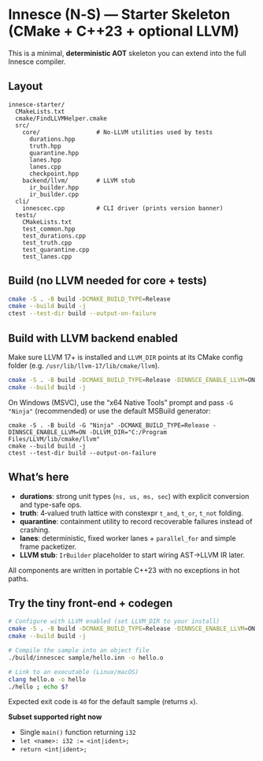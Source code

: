 # Innesce (N‑S) — Starter Skeleton (CMake + C++23 + optional LLVM)

This is a minimal, **deterministic AOT** skeleton you can extend into the full Innesce compiler.

## Layout
```
innesce-starter/
  CMakeLists.txt
  cmake/FindLLVMHelper.cmake
  src/
    core/                # No-LLVM utilities used by tests
      durations.hpp
      truth.hpp
      quarantine.hpp
      lanes.hpp
      lanes.cpp
      checkpoint.hpp
    backend/llvm/        # LLVM stub
      ir_builder.hpp
      ir_builder.cpp
  cli/
    innescec.cpp         # CLI driver (prints version banner)
  tests/
    CMakeLists.txt
    test_common.hpp
    test_durations.cpp
    test_truth.cpp
    test_quarantine.cpp
    test_lanes.cpp
```

## Build (no LLVM needed for core + tests)
```bash
cmake -S . -B build -DCMAKE_BUILD_TYPE=Release
cmake --build build -j
ctest --test-dir build --output-on-failure
```

## Build with LLVM backend enabled
Make sure LLVM 17+ is installed and `LLVM_DIR` points at its CMake config folder (e.g. `/usr/lib/llvm-17/lib/cmake/llvm`).

```bash
cmake -S . -B build -DCMAKE_BUILD_TYPE=Release -DINNSCE_ENABLE_LLVM=ON -DLLVM_DIR=/path/to/llvm/cmake
cmake --build build -j
```

On Windows (MSVC), use the “x64 Native Tools” prompt and pass `-G "Ninja"` (recommended) or use the default MSBuild generator:
```pwsh
cmake -S . -B build -G "Ninja" -DCMAKE_BUILD_TYPE=Release -DINNSCE_ENABLE_LLVM=ON -DLLVM_DIR="C:/Program Files/LLVM/lib/cmake/llvm"
cmake --build build -j
ctest --test-dir build --output-on-failure
```

## What’s here
- **durations**: strong unit types (`ns, us, ms, sec`) with explicit conversion and type-safe ops.
- **truth**: 4‑valued truth lattice with constexpr `t_and`, `t_or`, `t_not` folding.
- **quarantine**: containment utility to record recoverable failures instead of crashing.
- **lanes**: deterministic, fixed worker lanes + `parallel_for` and simple frame packetizer.
- **LLVM stub**: `IrBuilder` placeholder to start wiring AST→LLVM IR later.

All components are written in portable C++23 with no exceptions in hot paths.


## Try the tiny front-end + codegen
```bash
# Configure with LLVM enabled (set LLVM_DIR to your install)
cmake -S . -B build -DCMAKE_BUILD_TYPE=Release -DINNSCE_ENABLE_LLVM=ON -DLLVM_DIR=/path/to/llvm/lib/cmake/llvm
cmake --build build -j

# Compile the sample into an object file
./build/innescec sample/hello.inn -o hello.o

# Link to an executable (Linux/macOS)
clang hello.o -o hello
./hello ; echo $?
```
Expected exit code is `40` for the default sample (returns `x`).

**Subset supported right now**
- Single `main()` function returning `i32`
- `let <name>: i32 := <int|ident>;`
- `return <int|ident>;`
